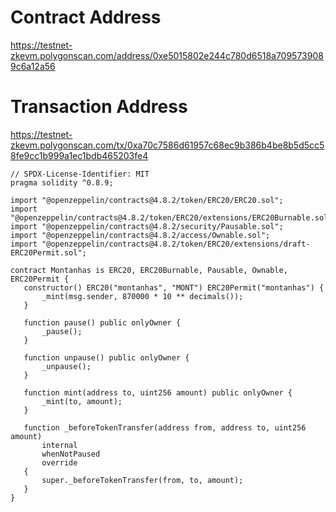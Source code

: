 # Contract Address
 https://testnet-zkevm.polygonscan.com/address/0xe5015802e244c780d6518a7095739089c6a12a56

 # Transaction Address
 https://testnet-zkevm.polygonscan.com/tx/0xa70c7586d61957c68ec9b386b4be8b5d5cc58fe9cc1b999a1ec1bdb465203fe4

 ```sol
 // SPDX-License-Identifier: MIT
pragma solidity ^0.8.9;

import "@openzeppelin/contracts@4.8.2/token/ERC20/ERC20.sol";
import "@openzeppelin/contracts@4.8.2/token/ERC20/extensions/ERC20Burnable.sol";
import "@openzeppelin/contracts@4.8.2/security/Pausable.sol";
import "@openzeppelin/contracts@4.8.2/access/Ownable.sol";
import "@openzeppelin/contracts@4.8.2/token/ERC20/extensions/draft-ERC20Permit.sol";

contract Montanhas is ERC20, ERC20Burnable, Pausable, Ownable, ERC20Permit {
    constructor() ERC20("montanhas", "MONT") ERC20Permit("montanhas") {
        _mint(msg.sender, 870000 * 10 ** decimals());
    }

    function pause() public onlyOwner {
        _pause();
    }

    function unpause() public onlyOwner {
        _unpause();
    }

    function mint(address to, uint256 amount) public onlyOwner {
        _mint(to, amount);
    }

    function _beforeTokenTransfer(address from, address to, uint256 amount)
        internal
        whenNotPaused
        override
    {
        super._beforeTokenTransfer(from, to, amount);
    }
}
